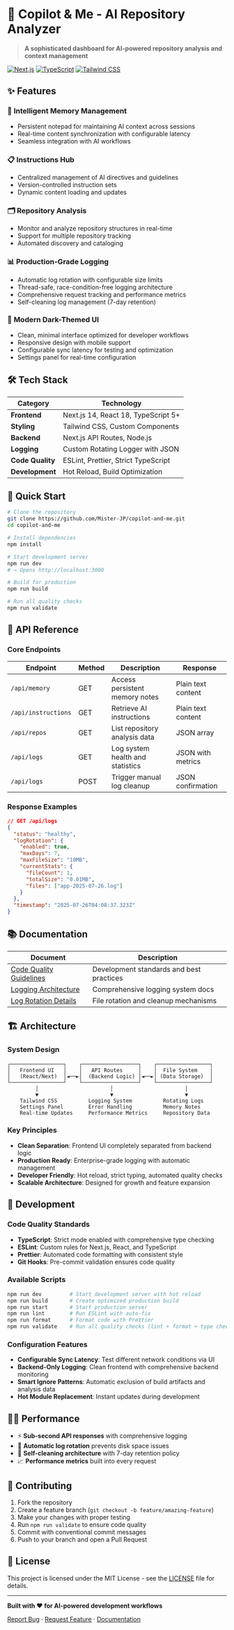 # 🤖 Copilot & Me - AI Repository Analyzer

> **A sophisticated dashboard for AI-powered repository analysis and context management**

[![Next.js](https://img.shields.io/badge/Next.js-14.2.30-black?style=for-the-badge&logo=next.js)](https://nextjs.org/)
[![TypeScript](https://img.shields.io/badge/TypeScript-5.0+-blue?style=for-the-badge&logo=typescript)](https://www.typescriptlang.org/)
[![Tailwind CSS](https://img.shields.io/badge/Tailwind_CSS-3.0+-06B6D4?style=for-the-badge&logo=tailwindcss)](https://tailwindcss.com/)

## ✨ Features

### 🧠 **Intelligent Memory Management**

- Persistent notepad for maintaining AI context across sessions
- Real-time content synchronization with configurable latency
- Seamless integration with AI workflows

### 📋 **Instructions Hub**

- Centralized management of AI directives and guidelines
- Version-controlled instruction sets
- Dynamic content loading and updates

### 🗂️ **Repository Analysis**

- Monitor and analyze repository structures in real-time
- Support for multiple repository tracking
- Automated discovery and cataloging

### 📊 **Production-Grade Logging**

- Automatic log rotation with configurable size limits
- Thread-safe, race-condition-free logging architecture
- Comprehensive request tracking and performance metrics
- Self-cleaning log management (7-day retention)

### 🎨 **Modern Dark-Themed UI**

- Clean, minimal interface optimized for developer workflows
- Responsive design with mobile support
- Configurable sync latency for testing and optimization
- Settings panel for real-time configuration

## 🛠️ Tech Stack

| Category        | Technology                            |
| --------------- | ------------------------------------- |
| **Frontend**    | Next.js 14, React 18, TypeScript 5+  |
| **Styling**     | Tailwind CSS, Custom Components      |
| **Backend**     | Next.js API Routes, Node.js          |
| **Logging**     | Custom Rotating Logger with JSON     |
| **Code Quality** | ESLint, Prettier, Strict TypeScript |
| **Development** | Hot Reload, Build Optimization       |

## 🚀 Quick Start

```bash
# Clone the repository
git clone https://github.com/Mister-JP/copilot-and-me.git
cd copilot-and-me

# Install dependencies
npm install

# Start development server
npm run dev
# → Opens http://localhost:3000

# Build for production
npm run build

# Run all quality checks
npm run validate
```

## 📡 API Reference

### Core Endpoints

| Endpoint          | Method | Description                      | Response             |
| ----------------- | ------ | -------------------------------- | -------------------- |
| `/api/memory`     | GET    | Access persistent memory notes   | Plain text content   |
| `/api/instructions` | GET  | Retrieve AI instructions         | Plain text content   |
| `/api/repos`      | GET    | List repository analysis data    | JSON array           |
| `/api/logs`       | GET    | Log system health and statistics | JSON with metrics    |
| `/api/logs`       | POST   | Trigger manual log cleanup       | JSON confirmation    |

### Response Examples

```json
// GET /api/logs
{
  "status": "healthy",
  "logRotation": {
    "enabled": true,
    "maxDays": 7,
    "maxFileSize": "10MB",
    "currentStats": {
      "fileCount": 1,
      "totalSize": "0.01MB",
      "files": ["app-2025-07-26.log"]
    }
  },
  "timestamp": "2025-07-26T04:08:37.323Z"
}
```

## 📚 Documentation

| Document                                        | Description                               |
| ----------------------------------------------- | ----------------------------------------- |
| [Code Quality Guidelines](CODE_QUALITY.md)     | Development standards and best practices  |
| [Logging Architecture](LOGGING.md)             | Comprehensive logging system docs        |
| [Log Rotation Details](LOG_ROTATION.md)        | File rotation and cleanup mechanisms     |

## 🏗️ Architecture

### System Design

```text
┌─────────────────┐    ┌──────────────────┐    ┌─────────────────┐
│   Frontend UI   │    │   API Routes     │    │  File System    │
│   (React/Next)  │◄──►│  (Backend Logic) │◄──►│ (Data Storage)  │
└─────────────────┘    └──────────────────┘    └─────────────────┘
         │                       │                       │
         ▼                       ▼                       ▼
    Tailwind CSS          Logging System          Rotating Logs
    Settings Panel        Error Handling          Memory Notes
    Real-time Updates     Performance Metrics     Repository Data
```

### Key Principles

- **Clean Separation**: Frontend UI completely separated from backend logic
- **Production Ready**: Enterprise-grade logging with automatic management
- **Developer Friendly**: Hot reload, strict typing, automated quality checks
- **Scalable Architecture**: Designed for growth and feature expansion

## 🔧 Development

### Code Quality Standards

- **TypeScript**: Strict mode enabled with comprehensive type checking
- **ESLint**: Custom rules for Next.js, React, and TypeScript
- **Prettier**: Automated code formatting with consistent style
- **Git Hooks**: Pre-commit validation ensures code quality

### Available Scripts

```bash
npm run dev         # Start development server with hot reload
npm run build       # Create optimized production build
npm run start       # Start production server
npm run lint        # Run ESLint with auto-fix
npm run format      # Format code with Prettier
npm run validate    # Run all quality checks (lint + format + type check)
```

### Configuration Features

- **Configurable Sync Latency**: Test different network conditions via UI
- **Backend-Only Logging**: Clean frontend with comprehensive backend monitoring
- **Smart Ignore Patterns**: Automatic exclusion of build artifacts and analysis data
- **Hot Module Replacement**: Instant updates during development

## 🏃‍♂️ Performance

- ⚡ **Sub-second API responses** with comprehensive logging
- 🔄 **Automatic log rotation** prevents disk space issues
- 🧹 **Self-cleaning architecture** with 7-day retention policy
- 📈 **Performance metrics** built into every request

## 🤝 Contributing

1. Fork the repository
2. Create a feature branch (`git checkout -b feature/amazing-feature`)
3. Make your changes with proper testing
4. Run `npm run validate` to ensure code quality
5. Commit with conventional commit messages
6. Push to your branch and open a Pull Request

## 📄 License

This project is licensed under the MIT License - see the [LICENSE](LICENSE) file for details.

---

**Built with ❤️ for AI-powered development workflows**

[Report Bug](../../issues) · [Request Feature](../../issues) · [Documentation](../../wiki)
